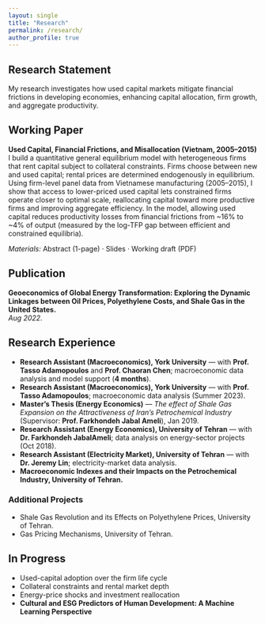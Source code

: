 ```yaml
---
layout: single
title: "Research"
permalink: /research/
author_profile: true
---
```


## Research Statement
My research investigates how used capital markets mitigate financial frictions in developing economies, enhancing capital allocation, firm growth, and aggregate productivity.

## Working Paper
**Used Capital, Financial Frictions, and Misallocation (Vietnam, 2005–2015)**  
I build a quantitative general equilibrium model with heterogeneous firms that rent capital subject to collateral constraints. Firms choose between new and used capital; rental prices are determined endogenously in equilibrium. Using firm-level panel data from Vietnamese manufacturing (2005–2015), I show that access to lower-priced used capital lets constrained firms operate closer to optimal scale, reallocating capital toward more productive firms and improving aggregate efficiency. In the model, allowing used capital reduces productivity losses from financial frictions from ~16% to ~4% of output (measured by the log-TFP gap between efficient and constrained equilibria).

*Materials:* Abstract (1-page) · Slides · Working draft (PDF)

## Publication
**Geoeconomics of Global Energy Transformation: Exploring the Dynamic Linkages between Oil Prices, Polyethylene Costs, and Shale Gas in the United States.**  
*Aug 2022.*

## Research Experience
- **Research Assistant (Macroeconomics), York University** — with **Prof. Tasso Adamopoulos** and **Prof. Chaoran Chen**; macroeconomic data analysis and model support (**4 months**).
- **Research Assistant (Macroeconomics), York University** — with **Prof. Tasso Adamopoulos**; macroeconomic data analysis (Summer 2023).
- **Master’s Thesis (Energy Economics)** — *The effect of Shale Gas Expansion on the Attractiveness of Iran’s Petrochemical Industry* (Supervisor: **Prof. Farkhondeh Jabal Ameli**), Jan 2019.
- **Research Assistant (Energy Economics), University of Tehran** — with **Dr. Farkhondeh JabalAmeli**; data analysis on energy-sector projects (Oct 2018).
- **Research Assistant (Electricity Market), University of Tehran** — with **Dr. Jeremy Lin**; electricity-market data analysis.
- **Macroeconomic Indexes and their Impacts on the Petrochemical Industry, University of Tehran.**

### Additional Projects
- Shale Gas Revolution and its Effects on Polyethylene Prices, University of Tehran.  
- Gas Pricing Mechanisms, University of Tehran.



## In Progress
- Used-capital adoption over the firm life cycle  
- Collateral constraints and rental market depth  
- Energy-price shocks and investment reallocation  
- **Cultural and ESG Predictors of Human Development: A Machine Learning Perspective**
